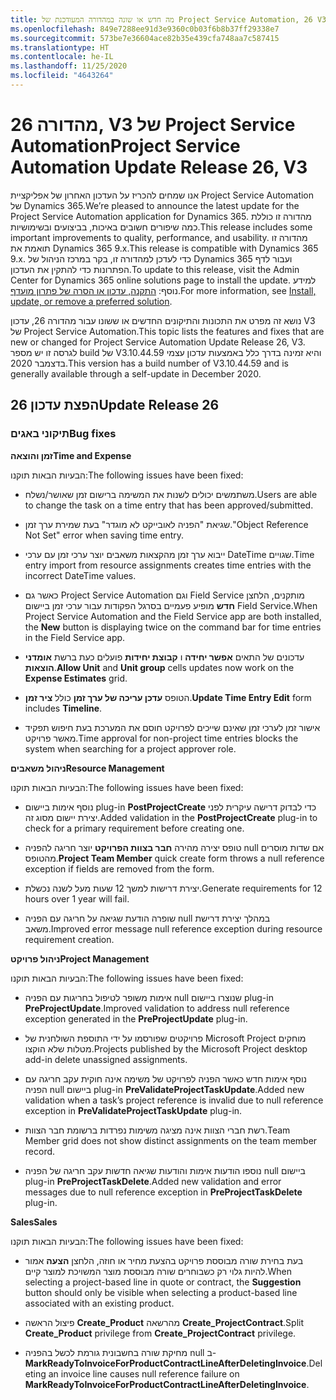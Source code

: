 ```yaml
---
title: מה חדש או שונה במהדורה המעודכנת של Project Service Automation, 26 V3
ms.openlocfilehash: 849e7288ee91d3e9360c0b03f6b8b37ff29338e7
ms.sourcegitcommit: 573be7e36604ace82b35e439cfa748aa7c587415
ms.translationtype: HT
ms.contentlocale: he-IL
ms.lasthandoff: 11/25/2020
ms.locfileid: "4643264"
---
```

<a name="project-service-automation-update-release-26-v3"></a><span data-ttu-id="19792-102">מהדורה 26, V3 של Project Service Automation</span><span class="sxs-lookup"><span data-stu-id="19792-102">Project Service Automation Update Release 26, V3</span></span>
================================================

<span data-ttu-id="19792-103">אנו שמחים להכריז על העדכון האחרון של אפליקציית Project Service Automation של Dynamics 365.</span><span class="sxs-lookup"><span data-stu-id="19792-103">We’re pleased to announce the latest update for the Project Service Automation application for Dynamics 365.</span></span> <span data-ttu-id="19792-104">מהדורה זו כוללת כמה שיפורים חשובים באיכות, בביצועים ובשימושיות.</span><span class="sxs-lookup"><span data-stu-id="19792-104">This release includes some important improvements to quality, performance, and usability.</span></span> <span data-ttu-id="19792-105">מהדורה זו תואמת את Dynamics 365 9.x.</span><span class="sxs-lookup"><span data-stu-id="19792-105">This release is compatible with Dynamics 365 9.x.</span></span> <span data-ttu-id="19792-106">כדי לעדכן למהדורה זו, בקר במרכז הניהול של Dynamics 365 ועבור לדף הפתרונות כדי להתקין את העדכון.</span><span class="sxs-lookup"><span data-stu-id="19792-106">To update to this release, visit the Admin Center for Dynamics 365 online solutions page to install the update.</span></span> <span data-ttu-id="19792-107">למידע נוסף: [התקנה, עדכון או הסרה של פתרון מועדף](https://docs.microsoft.com/power-platform/admin/install-remove-preferred-solution).</span><span class="sxs-lookup"><span data-stu-id="19792-107">For more information, see [Install, update, or remove a preferred solution](https://docs.microsoft.com/power-platform/admin/install-remove-preferred-solution).</span></span>

<span data-ttu-id="19792-108">נושא זה מפרט את התכונות והתיקונים החדשים או ששונו עבור מהדורה 26, עדכון V3 של Project Service Automation.</span><span class="sxs-lookup"><span data-stu-id="19792-108">This topic lists the features and fixes that are new or changed for Project Service Automation Update Release 26, V3.</span></span> <span data-ttu-id="19792-109">לגרסה זו יש מספר build של V3.10.44.59 והיא זמינה בדרך כלל באמצעות עדכון עצמי בדצמבר 2020.</span><span class="sxs-lookup"><span data-stu-id="19792-109">This version has a build number of V3.10.44.59 and is generally available through a self-update in December 2020.</span></span>

<a name="update-release-26"></a><span data-ttu-id="19792-110">הפצת עדכון 26</span><span class="sxs-lookup"><span data-stu-id="19792-110">Update Release 26</span></span>
-----------------

### <a name="bug-fixes"></a><span data-ttu-id="19792-111">תיקוני באגים</span><span class="sxs-lookup"><span data-stu-id="19792-111">Bug fixes</span></span>

<span data-ttu-id="19792-112">**זמן והוצאה**</span><span class="sxs-lookup"><span data-stu-id="19792-112">**Time and Expense**</span></span>

<span data-ttu-id="19792-113">הבעיות הבאות תוקנו:</span><span class="sxs-lookup"><span data-stu-id="19792-113">The following issues have been fixed:</span></span>

-   <span data-ttu-id="19792-114">משתמשים יכולים לשנות את המשימה ברישום זמן שאושר/נשלח.</span><span class="sxs-lookup"><span data-stu-id="19792-114">Users are able to change the task on a time entry that has been approved/submitted.</span></span>

-   <span data-ttu-id="19792-115">שגיאת "הפניה לאובייקט לא מוגדר" בעת שמירת ערך זמן.</span><span class="sxs-lookup"><span data-stu-id="19792-115">"Object Reference Not Set" error when saving time entry.</span></span>

-   <span data-ttu-id="19792-116">ייבוא ערך זמן מהקצאות משאבים יוצר ערכי זמן עם ערכי DateTime שגויים.</span><span class="sxs-lookup"><span data-stu-id="19792-116">Time entry import from resource assignments creates time entries with the incorrect DateTime values.</span></span>

-   <span data-ttu-id="19792-117">כאשר גם Project Service Automation וגם Field Service מותקנים, הלחצן **חדש** מופיע פעמיים בסרגל הפקודות עבור ערכי זמן ביישום Field Service.</span><span class="sxs-lookup"><span data-stu-id="19792-117">When Project Service Automation and the Field Service app are both installed, the **New** button is displaying twice on the command bar for time entries in the Field Service app.</span></span>

-   <span data-ttu-id="19792-118">עדכונים של התאים **אפשר יחידה** ו **קבוצת יחידות** פועלים כעת ברשת **אומדני הוצאות**.</span><span class="sxs-lookup"><span data-stu-id="19792-118">**Allow Unit** and **Unit group** cells updates now work on the **Expense Estimates** grid.</span></span>

-   <span data-ttu-id="19792-119">הטופס **עדכן עריכה של ערך זמן** כולל **ציר זמן**.</span><span class="sxs-lookup"><span data-stu-id="19792-119">**Update Time Entry Edit** form includes **Timeline**.</span></span>

-   <span data-ttu-id="19792-120">אישור זמן לערכי זמן שאינם שייכים לפרויקט חוסם את המערכת בעת חיפוש תפקיד מאשר פרויקט.</span><span class="sxs-lookup"><span data-stu-id="19792-120">Time approval for non-project time entries blocks the system when searching for a project approver role.</span></span>

<span data-ttu-id="19792-121">**ניהול משאבים**</span><span class="sxs-lookup"><span data-stu-id="19792-121">**Resource Management**</span></span>

<span data-ttu-id="19792-122">הבעיות הבאות תוקנו:</span><span class="sxs-lookup"><span data-stu-id="19792-122">The following issues have been fixed:</span></span>

-   <span data-ttu-id="19792-123">נוסף אימות ביישום plug-in **PostProjectCreate** כדי לבדוק דרישה עיקרית לפני יצירת יישום מסוג זה.</span><span class="sxs-lookup"><span data-stu-id="19792-123">Added validation in the **PostProjectCreate** plug-in to check for a primary requirement before creating one.</span></span>

-   <span data-ttu-id="19792-124">טופס יצירה מהירה **חבר בצוות הפרויקט** יוצר חריגה להפניה null אם שדות מוסרים מהטופס.</span><span class="sxs-lookup"><span data-stu-id="19792-124">**Project Team Member** quick create form throws a null reference exception if fields are removed from the form.</span></span>

-   <span data-ttu-id="19792-125">יצירת דרישות למשך 12 שעות מעל לשנה נכשלת.</span><span class="sxs-lookup"><span data-stu-id="19792-125">Generate requirements for 12 hours over 1 year will fail.</span></span>

-   <span data-ttu-id="19792-126">שופרה הודעת שגיאה על חריגה עם הפניה null במהלך יצירת דרישת משאב.</span><span class="sxs-lookup"><span data-stu-id="19792-126">Improved error message null reference exception during resource requirement creation.</span></span>

<span data-ttu-id="19792-127">**ניהול פרויקט**</span><span class="sxs-lookup"><span data-stu-id="19792-127">**Project Management**</span></span>

<span data-ttu-id="19792-128">הבעיות הבאות תוקנו:</span><span class="sxs-lookup"><span data-stu-id="19792-128">The following issues have been fixed:</span></span>

-   <span data-ttu-id="19792-129">אימות משופר לטיפול בחריגות עם הפניה null שנוצרו ביישום plug-in **PreProjectUpdate**.</span><span class="sxs-lookup"><span data-stu-id="19792-129">Improved validation to address null reference exception generated in the **PreProjectUpdate** plug-in.</span></span>

-   <span data-ttu-id="19792-130">פרויקטים שפורסמו על ידי התוספת השולחנית של Microsoft Project מוחקים מטלות שלא הוקצו.</span><span class="sxs-lookup"><span data-stu-id="19792-130">Projects published by the Microsoft Project desktop add-in delete unassigned assignments.</span></span>

-   <span data-ttu-id="19792-131">נוסף אימות חדש כאשר הפניה לפרויקט של משימה אינה חוקית עקב חריגה עם הפניה null ביישום plug-in **PreValidateProjectTaskUpdate**.</span><span class="sxs-lookup"><span data-stu-id="19792-131">Added new validation when a task’s project reference is invalid due to null reference exception in **PreValidateProjectTaskUpdate** plug-in.</span></span>

-   <span data-ttu-id="19792-132">רשת חברי הצוות אינה מציגה משימות נפרדות ברשומת חבר הצוות.</span><span class="sxs-lookup"><span data-stu-id="19792-132">Team Member grid does not show distinct assignments on the team member record.</span></span>

-   <span data-ttu-id="19792-133">נוספו הודעות אימות והודעות שגיאה חדשות עקב חריגה של הפניה null ביישום plug-in **PreProjectTaskDelete**.</span><span class="sxs-lookup"><span data-stu-id="19792-133">Added new validation and error messages due to null reference exception in **PreProjectTaskDelete** plug-in.</span></span>

<span data-ttu-id="19792-134">**Sales**</span><span class="sxs-lookup"><span data-stu-id="19792-134">**Sales**</span></span>

<span data-ttu-id="19792-135">הבעיות הבאות תוקנו:</span><span class="sxs-lookup"><span data-stu-id="19792-135">The following issues have been fixed:</span></span>

-   <span data-ttu-id="19792-136">בעת בחירת שורה מבוססת פרויקט בהצעת מחיר או חוזה, הלחצן **הצעה** אמור להיות גלוי רק כשבוחרים שורה מבוססת מוצר המשויכת למוצר קיים.</span><span class="sxs-lookup"><span data-stu-id="19792-136">When selecting a project-based line in quote or contract, the **Suggestion** button should only be visible when selecting a product-based line associated with an existing product.</span></span>

-   <span data-ttu-id="19792-137">פיצול הראשה **Create_Product** מהרשאה **Create_ProjectContract**.</span><span class="sxs-lookup"><span data-stu-id="19792-137">Split **Create_Product** privilege from **Create_ProjectContract** privilege.</span></span>

-   <span data-ttu-id="19792-138">מחיקת שורה בחשבונית גורמת לכשל בהפניה null ב- **MarkReadyToInvoiceForProductContractLineAfterDeletingInvoice**.</span><span class="sxs-lookup"><span data-stu-id="19792-138">Deleting an invoice line causes null reference failure on **MarkReadyToInvoiceForProductContractLineAfterDeletingInvoice**.</span></span>

